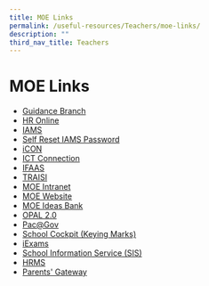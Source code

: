```yaml
---
title: MOE Links
permalink: /useful-resources/Teachers/moe-links/
description: ""
third_nav_title: Teachers
---
```

# MOE Links

*   <a href="http://intranet.moe.gov.sg/guidancebranch/" target="_blank">Guidance Branch</a>
*   <a href="" target="_blank"></a>[HR Online](https://intranet.moe.gov.sg/hr_online/)
*   <a href="" target="_blank"></a>[IAMS](https://iams.ssoe.moe.edu.sg/idm/user)
*   <a href="" target="_blank"></a>[Self Reset IAMS Password](https://identity.moe.edu.sg/identity)
*   <a href="" target="_blank"></a>[iCON](https://icon.moe.edu.sg/)
*   <a href="" target="_blank"></a>[ICT Connection](https://ictconnection.moe.edu.sg/)
*   <a href="" target="_blank"></a>[IFAAS](https://schifaas.moe.gov.sg/)
*   <a href="" target="_blank"></a>[TRAISI](https://traisi.moe.gov.sg/)
*   <a href="" target="_blank"></a>[MOE Intranet](https://intranet.moe.gov.sg/)
*   <a href="" target="_blank"></a>[MOE Website](https://www.moe.gov.sg/)
*   <a href="https://ideas.moe.gov.sg/" target="_blank">MOE Ideas Bank</a>
*   <a href="https://www.opal2.moe.edu.sg/app/learner" target="_blank">OPAL 2.0</a>
*   <a href="https://www.pac.gov.sg/" target="_blank">Pac@Gov</a>
*   <a href="https://schoolcockpit.moe.edu.sg/login" target="_blank">School Cockpit (Keying Marks)</a>
*   <a href="https://iexams.seab.gov.sg/login" target="_blank">iExams</a>
*   <a href="http://sis.moe.gov.sg/" target="_blank">School Information Service (SIS)</a>
*   <a href="https://hrms.moe.gov.sg/CSTBsapwaAuth/UMELogin?RedirectPath=https://hrms.moe.gov.sg/irj/portal/" target="_blank">HRMS</a>
*   <a href="https://pg.moe.edu.sg/" target="_blank">Parents' Gateway</a>